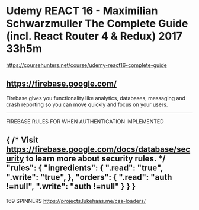 Udemy  REACT 16 - Maximilian Schwarzmuller
The Complete Guide (incl. React Router 4 & Redux) 2017 33h5m
============================================================
https://coursehunters.net/course/udemy-react16-complete-guide

https://firebase.google.com/
---------------------------
Firebase gives you functionality like analytics, databases, messaging
and crash reporting so you can move quickly and focus on your users.

-----------

FIREBASE RULES FOR WHEN AUTHENTICATION IMPLEMENTED

{
  /* Visit https://firebase.google.com/docs/database/security to learn more about security rules. */
  "rules": {
    "ingredients": {
      ".read": "true",
    	".write": "true",
    },
      "orders": {
        ".read": "auth !=null",
        ".write": "auth !=null"
      }
  }
}
----------------

169 SPINNERS
https://projects.lukehaas.me/css-loaders/
